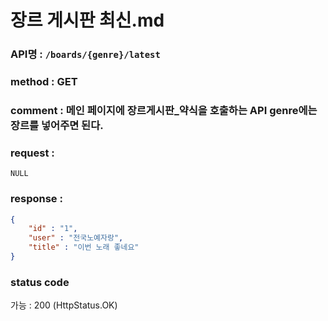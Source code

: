 # 장르 게시판 최신.md
### API명 : `/boards/{genre}/latest`

### method : GET

### comment : 메인 페이지에 장르게시판_약식을 호출하는 API genre에는 장르를 넣어주면 된다.

### request :
    NULL

### response :
~~~json
{
    "id" : "1",
    "user" : "전국노예자랑",
    "title" : "이번 노래 좋네요"
}
~~~
### status code
가능 : 200 (HttpStatus.OK)
